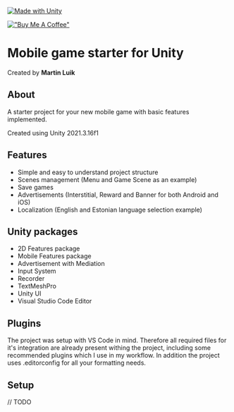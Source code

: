 [![Made with Unity](https://img.shields.io/badge/Made%20with-Unity-57b9d3.svg?style=for-the-badge&logo=unity)](https://unity3d.com)

[!["Buy Me A Coffee"](https://www.buymeacoffee.com/assets/img/custom_images/orange_img.png)](https://www.buymeacoffee.com/martinluik)

# Mobile game starter for Unity

Created by **Martin Luik**

## About

A starter project for your new mobile game with basic features implemented.

Created using Unity 2021.3.16f1

## Features

- Simple and easy to understand project structure
- Scenes management (Menu and Game Scene as an example)
- Save games
- Advertisements (Interstitial, Reward and Banner for both Android and iOS)
- Localization (English and Estonian language selection example)

## Unity packages

- 2D Features package
- Mobile Features package
- Advertisement with Mediation
- Input System
- Recorder
- TextMeshPro
- Unity UI
- Visual Studio Code Editor

## Plugins

The project was setup with VS Code in mind. Therefore all required files for it's integration are already present withing the project, including some recommended plugins which I use in my workflow. In addition the project uses .editorconfig for all your formatting needs.

## Setup

// TODO
